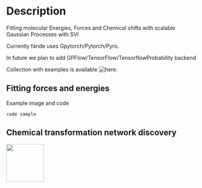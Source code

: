 # Description
Fitting molecular Energies, Forces and Chemical shifts with scalable Gaussian Processes with SVI 


Currently fande uses Gpytorch/Pytorch/Pyro. 

In future we plan to add GPFlow/TensorFlow/TensorflowProbability backend

Collection with examples is available ![here](https://github.com/chem-gp/examples).

## Fitting forces and energies

Example image and code

```
code sample
```


## Chemical transformation network discovery

<img src="[https://github.com/favicon.ico](https://user-images.githubusercontent.com/25351170/171550682-25ea416f-bc54-4373-9b31-1fdbc1f5381e.gif)" width="100">

<!-- ![transition_1_2](https://user-images.githubusercontent.com/25351170/171550682-25ea416f-bc54-4373-9b31-1fdbc1f5381e.gif | width=100) -->




